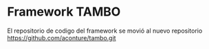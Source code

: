 # Framework TAMBO
El repositorio de codigo del framework se movió al nuevo repositorio https://github.com/aconture/tambo.git
